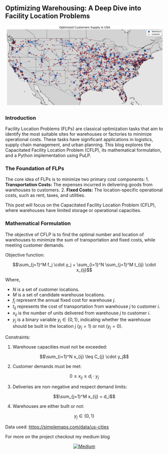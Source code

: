 
## Optimizing Warehousing: A Deep Dive into Facility Location Problems

![alt text](image.png)

### Introduction

Facility Location Problems (FLPs) are classical optimization tasks that aim to identify the most suitable sites for warehouses or factories to minimize operational costs. These tasks have significant applications in logistics, supply chain management, and urban planning. This blog explores the Capacitated Facility Location Problem (CFLP), its mathematical formulation, and a Python implementation using PuLP.

### The Foundation of FLPs

The core idea of FLPs is to minimize two primary cost components:
	1.	**Transportation Costs:**  The expenses incurred in delivering goods from warehouses to customers.
	2.	**Fixed Costs:** The location-specific operational costs, such as rent, taxes, and utilities.

This post will focus on the Capacitated Facility Location Problem (CFLP), where warehouses have limited storage or operational capacities.

### Mathematical Formulation

The objective of CFLP is to find the optimal number and location of warehouses to minimize the sum of transportation and fixed costs, while meeting customer demands.

Objective function:


$$\sum_{j=1}^M f_j \cdot y_j + \sum_{i=1}^N \sum_{j=1}^M t_{ij} \cdot x_{ij}$$

Where,

- $N$ is a set of customer locations.
- $M$ is a set of candidate warehouse locations.
- $f_j$ represent the annual fixed cost for warehouse $j$.
- $t_{ij}$ represents the cost of transportation from warehouse $j$ to customer $i$.
- $x_{ij}$ is the number of units delivered from warehouse $j$ to customer $i$.
- $y_j$ is a binary variable $y_j \in \{0,1\}$, indicating whether the warehouse should be built in the location $j$ $(y_j = 1)$ or not $(y_j = 0)$.


Constraints:
1.	Warehouse capacities must not be exceeded:

$$\sum_{i=1}^N x_{ij} \leq C_{j} \cdot y_j$$

2.	Customer demands must be met:

$$0 \leq x_{ij} \leq d_i \cdot y_j$$

3.	Deliveries are non-negative and respect demand limits:

$$\sum_{j=1}^M x_{ij} = d_i$$

4.	Warehouses are either built or not:

$$y_j \in \{0, 1\} $$


Data used: https://simplemaps.com/data/us-cities

For more on the project checkout my medium blog

<div align="center">

<a href="https://jeevasaravanan.medium.com/optimizing-warehousing-a-deep-dive-into-facility-location-problems-9d52984e0a91">![Medium](https://img.shields.io/badge/Medium-000000?style=for-the-badge&logo=medium&logoColor=white)</a> 

</div>

